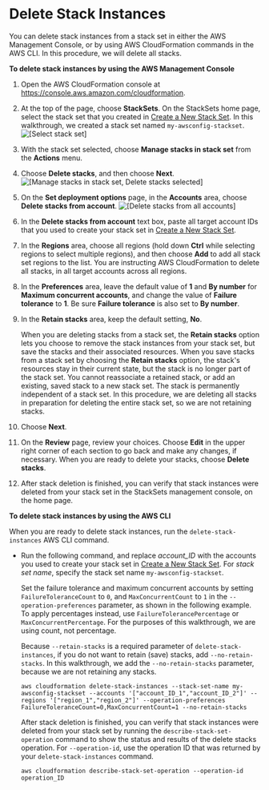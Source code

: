 # Delete Stack Instances<a name="stackinstances-delete"></a>

You can delete stack instances from a stack set in either the AWS Management Console, or by using AWS CloudFormation commands in the AWS CLI\. In this procedure, we will delete all stacks\.

**To delete stack instances by using the AWS Management Console**

1. Open the AWS CloudFormation console at [https://console\.aws\.amazon\.com/cloudformation](https://console.aws.amazon.com/cloudformation/)\.

1. At the top of the page, choose **StackSets**\. On the StackSets home page, select the stack set that you created in [Create a New Stack Set](stacksets-getting-started-create.md)\. In this walkthrough, we created a stack set named `my-awsconfig-stackset`\.
![\[Select stack set\]](http://docs.aws.amazon.com/AWSCloudFormation/latest/UserGuide/images/stacksets_my_awsconfig.png)

1. With the stack set selected, choose **Manage stacks in stack set** from the **Actions** menu\.

1. Choose **Delete stacks**, and then choose **Next**\.
![\[Manage stacks in stack set, Delete stacks selected\]](http://docs.aws.amazon.com/AWSCloudFormation/latest/UserGuide/images/stacksets_manage_delete.png)

1. On the **Set deployment options** page, in the **Accounts** area, choose **Delete stacks from account**\.
![\[Delete stacks from all accounts\]](http://docs.aws.amazon.com/AWSCloudFormation/latest/UserGuide/images/stacksets_delete_accounts.png)

1. In the **Delete stacks from account** text box, paste all target account IDs that you used to create your stack set in [Create a New Stack Set](stacksets-getting-started-create.md)\.

1. In the **Regions** area, choose all regions \(hold down **Ctrl** while selecting regions to select multiple regions\), and then choose **Add** to add all stack set regions to the list\. You are instructing AWS CloudFormation to delete all stacks, in all target accounts across all regions\.

1. In the **Preferences** area, leave the default value of **1** and **By number** for **Maximum concurrent accounts**, and change the value of **Failure tolerance** to **1**\. Be sure **Failure tolerance** is also set to **By number**\.

1. In the **Retain stacks** area, keep the default setting, **No**\.

   When you are deleting stacks from a stack set, the **Retain stacks** option lets you choose to remove the stack instances from your stack set, but save the stacks and their associated resources\. When you save stacks from a stack set by choosing the **Retain stacks** option, the stack's resources stay in their current state, but the stack is no longer part of the stack set\. You cannot reassociate a retained stack, or add an existing, saved stack to a new stack set\. The stack is permanently independent of a stack set\. In this procedure, we are deleting all stacks in preparation for deleting the entire stack set, so we are not retaining stacks\.

1. Choose **Next**\.

1. On the **Review** page, review your choices\. Choose **Edit** in the upper right corner of each section to go back and make any changes, if necessary\. When you are ready to delete your stacks, choose **Delete stacks**\.

1. After stack deletion is finished, you can verify that stack instances were deleted from your stack set in the StackSets management console, on the home page\.

**To delete stack instances by using the AWS CLI**

When you are ready to delete stack instances, run the `delete-stack-instances` AWS CLI command\.
+ Run the following command, and replace *account\_ID* with the accounts you used to create your stack set in [Create a New Stack Set](stacksets-getting-started-create.md)\. For *stack set name*, specify the stack set name `my-awsconfig-stackset`\.

  Set the failure tolerance and maximum concurrent accounts by setting `FailureToleranceCount` to `0`, and `MaxConcurrentCount` to `1` in the `--operation-preferences` parameter, as shown in the following example\. To apply percentages instead, use `FailureTolerancePercentage` or `MaxConcurrentPercentage`\. For the purposes of this walkthrough, we are using count, not percentage\.

  Because `--retain-stacks` is a required parameter of `delete-stack-instances`, if you do not want to retain \(save\) stacks, add `--no-retain-stacks`\. In this walkthrough, we add the `--no-retain-stacks` parameter, because we are not retaining any stacks\.

  ```
  aws cloudformation delete-stack-instances --stack-set-name my-awsconfig-stackset --accounts '["account_ID_1","account_ID_2"]' --regions '["region_1","region_2"]' --operation-preferences FailureToleranceCount=0,MaxConcurrentCount=1 --no-retain-stacks
  ```

  After stack deletion is finished, you can verify that stack instances were deleted from your stack set by running the `describe-stack-set-operation` command to show the status and results of the delete stacks operation\. For `--operation-id`, use the operation ID that was returned by your `delete-stack-instances` command\.

  ```
  aws cloudformation describe-stack-set-operation --operation-id operation_ID
  ```

